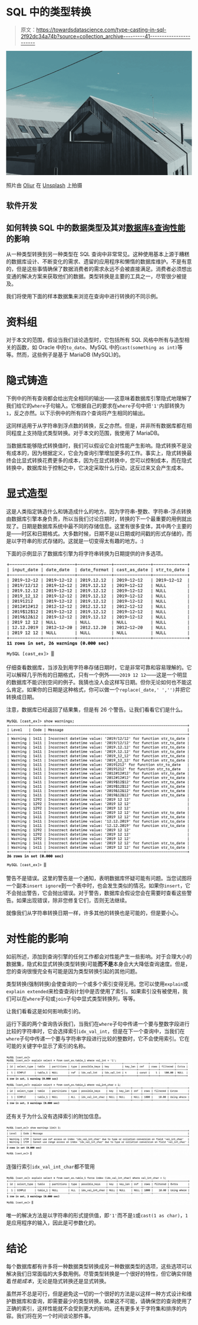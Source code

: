 # SQL 中的类型转换

> 原文：<https://towardsdatascience.com/type-casting-in-sql-2f92dc34a74b?source=collection_archive---------41----------------------->

![](img/e4a016c3d1f1a42ae15b9307e9e5ea9b.png)

照片由 [Oliur](https://unsplash.com/@ultralinx?utm_source=unsplash&utm_medium=referral&utm_content=creditCopyText) 在 [Unsplash](https://unsplash.com/s/photos/conversion?utm_source=unsplash&utm_medium=referral&utm_content=creditCopyText) 上拍摄

## 软件开发

## 如何转换 SQL 中的数据类型及其对[数据库&查询性能](https://linktr.ee/kovid)的影响

从一种类型转换到另一种类型在 SQL 查询中非常常见。这种使用基本上源于糟糕的数据库设计、不断变化的需求、遗留的应用程序和懒惰的数据库维护。不是有意的，但是这些事情确保了数据消费者的需求永远不会被直接满足。消费者必须想出变通的解决方案来获取他们的数据。类型转换是主要的工具之一，尽管很少被提及。

我们将使用下面的样本数据集来浏览在查询中进行转换的不同示例。

# 资料组

对于本文的范围，假设当我们谈论造型时，它包括所有 SQL 风格中所有与造型相关的函数，如 Oracle 中的`to_date`、MySQL 中的`cast(something as int)`等等。然而，这些例子是基于 MariaDB (MySQL)的。

# 隐式铸造

下例中的所有查询都会给出完全相同的输出——这意味着数据库引擎隐式地理解了我们给它的`where`子句输入。它根据自己的要求在`where`子句中把`'1'`内部转换为`1`，反之亦然。以下示例中的所有四个查询将产生相同的输出。

这同样适用于从字符串到浮点数的转换，反之亦然。但是，并非所有数据库都在相同程度上支持隐式类型转换。对于本文的范围，我使用了 MariaDB。

当数据库能够隐式转换值时，我们可以假设它会对性能产生影响。隐式转换不是没有成本的，因为根据定义，它会为查询引擎增加更多的工作。事实上，隐式转换最终会比显式转换花费更多的成本，因为在显式转换中，您可以控制成本，而在隐式转换中，数据库处于控制之中，它决定采取什么行动，这反过来又会产生成本。

# 显式造型

这是人类指定铸造什么和铸造成什么的地方。因为字符串-整数、字符串-浮点转换由数据库引擎本身负责，所以当我们讨论日期时，转换的下一个最重要的用例就出现了。日期是数据库系统中最不同的存储信息。这里有很多变体，其中两个主要的是——时区和日期格式。大多数时候，日期不是以日期或时间戳的形式存储的，而是以字符串的形式存储的。这就是一切变得太有趣的地方。:)

下面的示例显示了数据库引擎为将字符串转换为日期提供的许多选项。

![](img/d3a12ff3f8dcb8de4a0e5a47b9730b1f.png)

仔细查看数据库，当涉及到用字符串存储日期时，它是非常可靠和容易理解的。它可以解释几乎所有的日期格式，只有一个例外——`2019 12 12`——这是一个明显的数据库不能识别空间的例子。我猜也没人会这样写日期。但你无论如何也不能这么肯定。如果你的日期是这种格式，你可以做一个`replace(_date,' ','')`并把它转换成日期。

注意，数据库已经返回了结果集，但是有 26 个警告。让我们看看它们是什么。

![](img/7a31da6a7955e31180479843221bf328.png)

警告不是错误。这里的警告是一个通知，表明数据库怀疑可能有问题。当您试图将一个副本`insert ignore`到一个表中时，也会发生类似的情况。如果你`insert`，它不会抛出警告，它会抛出错误。对于警告，数据库会假设您会在需要时查看这些警告。如果出现错误，除非您修复它们，否则无法继续。

就像我们从字符串转换日期一样，许多其他的转换也是可能的，但是要小心。

# 对性能的影响

如前所述，添加到查询引擎的任何工作都会对性能产生一些影响。对于合理大小的数据集，隐式和显式转换(类型转换)可能**而不是**本身会大大降低查询速度。但是，您的查询很慢完全有可能是因为类型转换引起的其他问题。

类型转换(强制转换)会使查询的一个或多个索引变得无用。您可以使用`explain`或`explain extended`来检查查询计划中是否使用了索引。如果索引没有被使用，我们可以在`where`子句或`join`子句中显式类型转换列，等等。

让我们看看这是如何影响索引的。

运行下面的两个查询告诉我们，当我们在`where`子句中传递一个要与整数字段进行比较的字符串时，它会选择索引`idx_val_int`，但是在下一个查询中，当我们在`where`子句中传递一个要与字符串字段进行比较的整数时，它不会使用索引。它在可能的关键字中显示了索引的名称。

![](img/bd10671ce83ddecfd3e2a0aa4ed5a873.png)

还有关于为什么没有选择索引的附加信息。

![](img/692034f000519019c35fd0d4a6b0316a.png)

连强行索引`idx_val_int_char`都不管用

![](img/aef726f0a3e252b151068af66bfdeac6.png)

唯一的解决方法是以字符串的形式提供值，即`'1'`而不是`1`或`cast(1 as char)`，`1`是应用程序的输入，因此是可参数化的。

# 结论

每个数据库都有许多将一种数据类型转换成另一种数据类型的选项，这些选项可以解决我们日常面临的大多数用例。尽管类型转换是一个很好的特性，但它确实伴随着*性能成本*，无论是隐式转换还是显式转换。

虽然并不总是可行，但是避免这一切的一个很好的方法是以这样一种方式设计和维护数据库和查询，即需要最少的类型转换。如果这不可能，请确保您的查询使用了正确的索引，这样性能就不会受到更大的影响。还有更多关于字符集和排序的内容。我们将在另一个时间谈论那件事。
